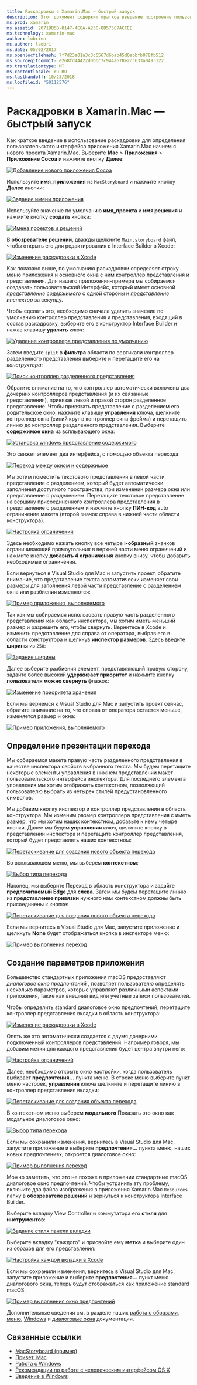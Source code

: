```yaml
---
title: Раскадровки в Xamarin.Mac — быстрый запуск
description: Этот документ содержит краткое введение построение пользовательских интерфейсов с помощью раскадровки в Xamarin.Mac macOS. Он описывает способ создать перехода, а окно предпочтений.
ms.prod: xamarin
ms.assetid: 20719B5D-8147-4E8A-A23C-8D575C7ACCEE
ms.technology: xamarin-mac
author: lobrien
ms.author: laobri
ms.date: 05/02/2017
ms.openlocfilehash: 7f7d23a01a3c3c6567d6bab45d0abbfb078fb512
ms.sourcegitcommit: e268fd44422d0bbc7c944a678e2cc633a0493122
ms.translationtype: MT
ms.contentlocale: ru-RU
ms.lasthandoff: 10/25/2018
ms.locfileid: "50112576"
---
```

# <a name="storyboards-in-xamarinmac-quick-start"></a>Раскадровки в Xamarin.Mac — быстрый запуск

Как краткое введение в использование раскадровки для определения пользовательского интерфейса приложения Xamarin.Mac начнем с нового проекта Xamarin.Mac. Выберите **Mac** > **Приложения** > **Приложение Cocoa** и нажмите кнопку **Далее**:

[![](quickstart-images/qs01.png "Добавление нового приложения Cocoa")](quickstart-images/qs01.png#lightbox)

Используйте **имя_приложения** из `MacStoryboard` и нажмите кнопку **Далее** кнопки:

[![](quickstart-images/qs02.png "Задание имени приложения")](quickstart-images/qs02.png#lightbox)

Используйте значение по умолчанию **имя_проекта** и **имя решения** и нажмите кнопку **создать** кнопки:

[![](quickstart-images/qs03.png "Имена проектов и решений")](quickstart-images/qs03.png#lightbox)

В **обозревателе решений**, дважды щелкните `Main.storyboard` файл, чтобы открыть его для редактирования в Interface Builder в Xcode:

[![](quickstart-images/qs04.png "Изменение раскадровки в Xcode")](quickstart-images/qs04.png#lightbox)

Как показано выше, по умолчанию раскадровки определяет строку меню приложения и основного окна с ним контроллер представления и представления. Для нашего приложения-примера мы собираемся создавать пользовательский Интерфейс, который имеет основной _представление содержимого_ с одной стороны и _представление инспектор_ за секунду.

Чтобы сделать это, необходимо сначала удалить значение по умолчанию контроллер представления и представления, входящий в состав раскадровку, выберите его в конструктор Interface Builder и нажав клавишу **удалить** ключ:

[![](quickstart-images/qs05.png "Удаление контроллера представления по умолчанию")](quickstart-images/qs05.png#lightbox)

Затем введите `split` в **фильтра** области по вертикали контроллер разделенного представления выберите и перетащите его на _конструктора_:

[![](quickstart-images/qs06.png "Поиск контроллер разделенного представления")](quickstart-images/qs06.png#lightbox)

Обратите внимание на то, что контроллер автоматически включены два дочерних контроллеров представления (и их связанные представления), привязав левой и правой сторон разделенное представление. Чтобы привязать представление с разделением его родительское окно, нажмите клавишу **управления** ключа, щелкните контроллер окна (синий круг в контроллер окна фрейма) и перетащить линию до контроллер разделенного представления. Выберите **содержимое окна** из всплывающего окна:

[![](quickstart-images/qs07.png "Установка windows представление содержимого")](quickstart-images/qs07.png#lightbox)

Это свяжет элемент два интерфейса, с помощью объекта перехода:

[![](quickstart-images/qs08.png "Переход между окном и содержимое")](quickstart-images/qs08.png#lightbox)

Мы хотим поместить текстового представления в левой части представление с разделением, который будет автоматически заполнения доступного пространства, при изменении размера окна или представление с разделением. Перетащите текстовое представление на вершину присоединенного контроллера представления в представление с разделением и нажмите кнопку **ПИН-код** auto ограничение макета (второй значок справа в нижней части области конструктора).

[![](quickstart-images/qs09.png "Настройка ограничений")](quickstart-images/qs09.png#lightbox)

Здесь необходимо нажать кнопку все четыре **i-образный** значков ограничивающий прямоугольник в верхней части меню ограничений и нажмите кнопку **добавить 4 ограничения** кнопку внизу, чтобы добавить необходимые ограничения.

Если вернуться в Visual Studio для Mac и запустить проект, обратите внимание, что представление текста автоматически изменяет свои размеры для заполнения левой части представление с разделением окна или разбиения изменяются:

[![](quickstart-images/qs10.png "Пример приложения, выполняемого")](quickstart-images/qs10.png#lightbox)

Так как мы собираемся использовать правую часть разделенного представления как область инспектора, мы хотим иметь меньший размер и разрешить его, чтобы свернуть. Вернитесь в Xcode и изменить представление для справа от оператора, выбрав его в области конструктора и щелкнув **инспектор размеров**. Здесь введите **ширины** из `250`:

[![](quickstart-images/qs11.png "Задание ширины")](quickstart-images/qs11.png#lightbox)

Далее выберите разбиения элемент, представляющий правую сторону, задайте более высокий **удерживает приоритет** и нажмите кнопку **пользователя можно свернуть** флажок:

[![](quickstart-images/qs12.png "Изменение приоритета хранения")](quickstart-images/qs12.png#lightbox)

Если мы вернемся к Visual Studio для Mac и запустить проект сейчас, обратите внимание на то, что справа от оператора остается меньше, изменяется размер и окна:

[![](quickstart-images/qs13.png "Пример приложения, выполняемого")](quickstart-images/qs13.png#lightbox)

<a name="Defining-a-Presentation-Segue" />

## <a name="defining-a-presentation-segue"></a>Определение презентации перехода

Мы собираемся макета правую часть разделенного представления в качестве инспектора свойств выбранного текста. Мы будем перетащите некоторые элементы управления в нижнем представлении макет пользовательского интерфейса инспектора. Для последнего элемента управления мы хотим отображать контекстном, позволяющий пользователю выбрать из четырех стилей предустановленного символов.

Мы добавим кнопку инспектор и контроллер представления в область конструктора. Мы изменим размер контроллера представления с иметь размер, что мы хотим наших контекстном, добавьте к нему четыре кнопки. Далее мы будем **управления** ключ, щелкните кнопку в представлении инспектора и перетащите контроллер представления, который будет представлять наших контекстном:

[![](quickstart-images/qs14.png "Перетаскивание для создания нового объекта перехода")](quickstart-images/qs14.png#lightbox)

Во всплывающем меню, мы выберем **контекстном**: 

[![](quickstart-images/qs15.png "Выбор типа перехода")](quickstart-images/qs15.png#lightbox)

Наконец, мы выберите Переход в область конструктора и задайте **предпочитаемый Edge** для **слева**. Затем мы будем перетащите линию из **представление привязки** нужного нам контекстном должны быть присоединены к кнопке:

[![](quickstart-images/qs16.png "Перетаскивание для создания нового объекта перехода")](quickstart-images/qs16.png#lightbox)

Если мы вернитесь в Visual Studio для Mac, запустите приложение и щелкнуть **None** будет отображаться кнопка в инспекторе меню:

[![](quickstart-images/qs17.png "Пример выполнения переход")](quickstart-images/qs17.png#lightbox)

<a name="Creating-App-Preferences" />

## <a name="creating-app-preferences"></a>Создание параметров приложения

Большинство стандартных приложения macOS предоставляют _диалоговое окно предпочтений_ , позволяет пользователю определять несколько параметров, которые управляют различными аспектами приложения, такие как внешний вид или учетные записи пользователей.

Чтобы определить standard диалоговое окно предпочтений, перетащите контроллер представления вкладки в область конструктора:

[![](quickstart-images/qs18.png "Изменение раскадровки в Xcode")](quickstart-images/qs18.png#lightbox)

Опять же это автоматически создается с двумя дочерними подключенный контроллеров представлений. Например говоря, мы добавим метки для каждого представления будет центра внутри него:

[![](quickstart-images/qs19.png "Настройка ограничений")](quickstart-images/qs19.png#lightbox)

Далее, необходимо открыть окно настройки, когда пользователь выбирает **предпочтения...**  пункта меню. В строке меню выберите пункт меню настроек, **управления** ключа щелкните и перетащите линию в контроллер представления вкладки:

[![](quickstart-images/qs20.png "Перетаскивание для создания объекта перехода")](quickstart-images/qs20.png#lightbox)

В контекстном меню выберем **модального** Показать это окно как модальное диалоговое окно:

[![](quickstart-images/qs21.png "Выбор типа перехода")](quickstart-images/qs21.png#lightbox)

Если мы сохранили изменения, вернитесь в Visual Studio для Mac, запустите приложение и выберите **предпочтения...**  пункта меню, наших новых предпочтениях, откроется диалоговое окно:

[![](quickstart-images/qs22.png "Пример выполнения переход")](quickstart-images/qs22.png#lightbox)

Можно заметить, что это не похоже в приложении стандартные macOS диалоговое окно предпочтений. Чтобы устранить эту проблему, включите два файла изображения в приложения Xamarin.Mac `Resources` папку в **обозревателе решений** и вернуться к конструктора Interface Builder.

Выберите вкладку View Controller и коммутатора его **стиля** для **инструментов**: 

[![](quickstart-images/qs23.png "Задание стиля панели вкладки")](quickstart-images/qs23.png#lightbox)

Выберите вкладку "каждого" и присвойте ему **метка** и выберите один из образов для его представления:

[![](quickstart-images/qs24.png "Настройка каждой вкладки в Xcode")](quickstart-images/qs24.png#lightbox)

Если мы сохранили изменения, вернитесь в Visual Studio для Mac, запустите приложение и выберите **предпочтения...**  пункт меню диалогового окна, теперь будут отображаться как приложение standard macOS:

[![](quickstart-images/qs25.png "Пример выполнения окно предпочтений")](quickstart-images/qs25.png#lightbox)

Дополнительные сведения см. в разделе наших [работа с образами](~/mac/app-fundamentals/image.md), [меню](~/mac/user-interface/menu.md), [Windows](~/mac/user-interface/window.md) и [диалоговые окна](~/mac/user-interface/dialog.md) документации.

## <a name="related-links"></a>Связанные ссылки

- [MacStoryboard (пример)](https://developer.xamarin.com/samples/mac/MacStoryboard/)
- [Привет, Mac](~/mac/get-started/hello-mac.md)
- [Работа с Windows](~/mac/user-interface/window.md)
- [Рекомендации по работе с человеческим интерфейсом OS X](https://developer.apple.com/library/mac/documentation/UserExperience/Conceptual/OSXHIGuidelines/)
- [Введение в Windows](https://developer.apple.com/library/mac/documentation/Cocoa/Conceptual/WinPanel/Introduction.html#//apple_ref/doc/uid/10000031-SW1)
